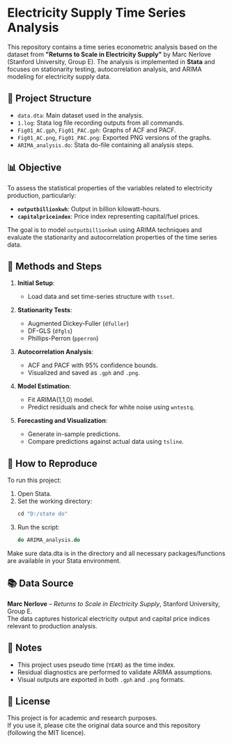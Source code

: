 # Electricity Supply Time Series Analysis

This repository contains a time series econometric analysis based on the dataset from **"Returns to Scale in Electricity Supply"** by Marc Nerlove (Stanford University, Group E). The analysis is implemented in **Stata** and focuses on stationarity testing, autocorrelation analysis, and ARIMA modeling for electricity supply data.

## 📂 Project Structure

- `data.dta`: Main dataset used in the analysis.
- `1.log`: Stata log file recording outputs from all commands.
- `Fig01_AC.gph`, `Fig01_PAC.gph`: Graphs of ACF and PACF.
- `Fig01_AC.png`, `Fig01_PAC.png`: Exported PNG versions of the graphs.
- `ARIMA_analysis.do`: Stata do-file containing all analysis steps.

## 📊 Objective

To assess the statistical properties of the variables related to electricity production, particularly:

- **`outputbillionkwh`**: Output in billion kilowatt-hours.
- **`capitalpriceindex`**: Price index representing capital/fuel prices.

The goal is to model `outputbillionkwh` using ARIMA techniques and evaluate the stationarity and autocorrelation properties of the time series data.

## 🧪 Methods and Steps

1. **Initial Setup**:
   - Load data and set time-series structure with `tsset`.

2. **Stationarity Tests**:
   - Augmented Dickey-Fuller (`dfuller`)
   - DF-GLS (`dfgls`)
   - Phillips-Perron (`pperron`)

3. **Autocorrelation Analysis**:
   - ACF and PACF with 95% confidence bounds.
   - Visualized and saved as `.gph` and `.png`.

4. **Model Estimation**:
   - Fit ARIMA(1,1,0) model.
   - Predict residuals and check for white noise using `wntestq`.

5. **Forecasting and Visualization**:
   - Generate in-sample predictions.
   - Compare predictions against actual data using `tsline`.

## 📁 How to Reproduce

To run this project:

1. Open Stata.
2. Set the working directory:
   ```stata
   cd "D:/state do"
3. Run the script:
   ```stata
   do ARIMA_analysis.do
Make sure data.dta is in the directory and all necessary packages/functions are available in your Stata environment.

## 📚 Data Source

**Marc Nerlove** – *Returns to Scale in Electricity Supply*, Stanford University, Group E.  
The data captures historical electricity output and capital price indices relevant to production analysis.

## 📌 Notes

- This project uses pseudo time (`YEAR`) as the time index.
- Residual diagnostics are performed to validate ARIMA assumptions.
- Visual outputs are exported in both `.gph` and `.png` formats.

## 📜 License

This project is for academic and research purposes.  
If you use it, please cite the original data source and this repository (following the MIT licence).
